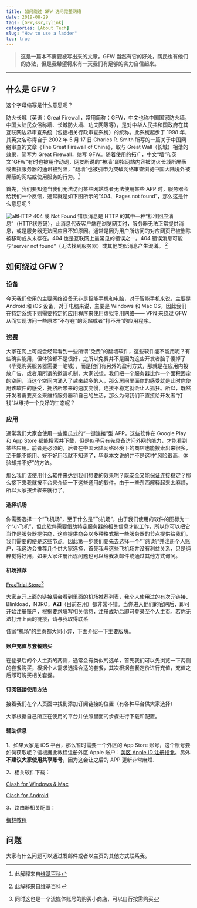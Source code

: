 ```yaml
---
title: 如何绕过 GFW 访问完整网络
date: 2019-08-29
tags: [GFW,ssr,cylink]
categories: [About Tech]
slug: "How to use a ladder"
toc: true
---
```


> **这是一篇本不需要被写出来的文章，GFW 当然有它的好处，网民也有他们的办法，但是我希望将来有一天我们有足够的实力自信起来。**

<!-- more -->

---

## 什么是 GFW？

这个字母缩写是什么意思呢？

防火长城（英语：Great Firewall，常用简称：GFW，中文也称中国国家防火墙，中国大陆民众俗称墙、长城防火墙、功夫网等等），是对中华人民共和国政府在其互联网边界审查系统（包括相关行政审查系统）的统称。此系统起步于 1998 年，其英文名称得自于 2002 年 5 月 17 日 Charles R. Smith 所写的一篇关于中国网络审查的文章《The Great Firewall of China》，取与 Great Wall（长城）相谐的效果，简写为 Great Firewall，缩写 GFW。随着使用的拓广，中文“墙”和英文"GFW"有时也被用作动词，网友所说的“被墙”即指网站内容被防火长城所屏蔽或者指服务器的通讯被封阻，“翻墙”也被引申为突破网络审查浏览中国大陆境外被屏蔽的网站或使用服务的行为。[^1]

[^1]: 此解释来自[维基百科](https://zh.wikipedia.org/wiki/HTTP_404)

首先，我们要知道当我们无法访问某些网站或者无法使用某些 APP 时，服务器会给我们一个反馈，通常就是如下图所示的“404、Pages not found”，那么这是什么意思呢？

![alt](https://dawnblog-1300625500.cos.ap-guangzhou.myqcloud.com/images/20200208141956.jpg "404网页提示")HTTP 404 或 Not Found 错误消息是 HTTP 的其中一种“标准回应消息”（HTTP状态码），此消息代表客户端在浏览网页时，服务器无法正常提供消息，或是服务器无法回应且不知原因。通常是因为用户所访问的对应网页已被删除被移动或从未存在。404 也是互联网上最常见的错误之一。404 错误消息可能与“server not found”（无法找到服务器）或其他类似消息产生混淆。 [^2]

[^2]: 此解释来自[维基百科](https://zh.wikipedia.org/wiki/HTTP_404)

## 如何绕过 GFW？

### 设备

今天我们使用的主要网络设备无非是智能手机和电脑，对于智能手机来说，主要是 Android 和 iOS 设备，对于电脑来说，主要是 Windows 和 Mac OS，因此我们在特定系统下则需要特定的应用程序来使用虚拟专用网络—— VPN 来绕过 GFW 从而实现访问一些原本“不存在”的网站或者“打不开”的应用程序。

### 资费

大家在网上可能会经常看到一些所谓“免费”的翻墙软件，这些软件能不能用呢？有些确实能用，但体验都不是很好，之所以免费并不是因为这些开发者脑子傻掉了（毕竟购买服务器需要一笔钱），而是他们有另外的盈利方式，那就是在应用内投放广告，或者用所谓的邀请机制，大家试想，我们把一个服务器比作一个面积固定的空间，当这个空间内涌入了越来越多的人，那么房间里面你的感受就是此时你使用该软件的感受，拥挤所带来的速度变慢，连接不稳定就会让人抓狂。所以，既然开发者需要资金来维持服务器和自己的生活，那么为何我们不直接给开发者“打钱”以维持一个良好的生态呢？

### 应用

通常我们大家会使用一些傻瓜式的“一键连接”型 APP，这些软件在 Google Play 和 App Store 都能搜索并下载，但是似乎只有先具备访问外网的能力，才能看到某些应用。前者是必须的，后者在中国大陆网络环境下的商店也能搜索出来很多，至于能不能用、好不好用我就不知道了，毕竟本文说的并不是这种“风险很高，体验却并不好”的方法。

那么我们该使用什么软件来达到我们想要的效果呢？既安全又能保证连接稳定？那么接下来我就按平台来介绍一下这些通用的软件。由于一些东西解释起来太麻烦，所以大家按步骤来就行了。

#### 选择机场

你需要选择一个“飞机场”，至于什么是“飞机场”，由于我们使用的软件的图标为一个“小飞机”，但此软件需要借助特定服务器的相关信息才能工作，所以你可以把它当作是服务器提供商，这些提供商会以多种格式把一些服务器的节点提供给我们，我们需要的便是这些节点。因此第一步我们要先去选择一个“飞机场”并注册个人账户，我这边会推荐几个供大家选择，首先我与这些飞机场并没有利益关系，只是纯粹觉得好用，如果大家注册出现问题也可以给我发邮件或通过其他方式询问。

#### 机场推荐

[FreeTrial Store](http://freetrial.store)[^3]

[^3]: 同时这也是一个流媒体账号的购买小商店，可以自行按需购买

大家点开上面的链接后会看到里面的机场推荐列表，我个人使用过的有次元链接、Blinkload，N3RO，**AZI**（目前在用）都非常不错。当你进入他们的官网后，即可开始注册账户，根据要求填写相关信息，注册成功后即可登录至个人主页。若你无法打开上面的链接，请与我取得联系

各家“机场”的主页都大同小异，下面介绍一下主要版块。

#### 账户充值与套餐购买

在登录后的个人主页的两侧，通常会有类似的选单，首先我们可以先浏览一下两侧的套餐购买，根据个人需求选择合适的套餐，其次根据套餐定价进行充值，充值之后即可购买相关套餐。

#### 订阅链接使用方法

接着我们在个人页面中找到添加订阅链接的位置（有各种平台供大家选择）

大家根据自己所正在使用的平台并依照里面的步骤进行下载和配置。

#### 辅助信息

1、如果大家是 iOS 平台，那么暂时需要一个外区的 App Store 账号，这个账号要如何获取呢？请根据此教程注册外区 Apple 账户：[美区 Apple ID 注册指北](https://sspai.com/post/53973)。另外**不建议大家使用共享账号**，因为这会让之后的 APP 更新非常麻烦.

2、相关软件下载：

[Clash for Windows & Mac](https://github.com/Fndroid/clash_for_windows_pkg/releases)

[Clash for Android](https://play.google.com/store/apps/details?id=com.github.kr328.clash&hl=zh&gl=US)

3、路由器相关配置：

[梅林教程](https://www.jianguoyun.com/p/DUCka5AQ29rdBxi0meoB)

## 问题

大家有什么问题可以通过发邮件或者以主页的其他方式联系我。